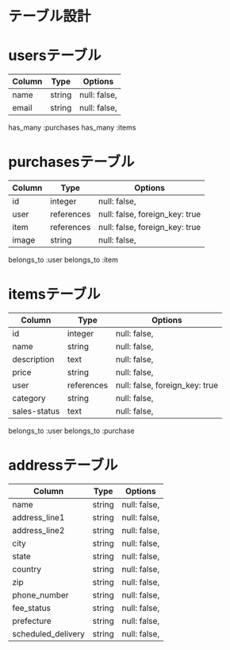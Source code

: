 # テーブル設計

# usersテーブル

| Column       | Type       | Options                        |
| ------------ | ---------- | ------------------------------ |
| name         | string     | null: false,                   |
| email        | string     | null: false,                   |
 

has_many :purchases
has_many :items

# purchasesテーブル

| Column       | Type       | Options                        |
| ------------ | ---------- | ------------------------------ |
| id           | integer    | null: false,                   |
| user         | references | null: false, foreign_key: true |
| item         | references | null: false, foreign_key: true |
| image        | string     | null: false,                   |

belongs_to :user
belongs_to :item

# itemsテーブル

| Column       | Type       | Options                        |
| ------------ | ---------- | ------------------------------ |
| id           | integer    | null: false,                   |
| name         | string     | null: false,                   |
| description  | text       | null: false,                   |
| price        | string     | null: false,                   |
| user         | references | null: false, foreign_key: true |
| category     | string     | null: false,                   |
| sales-status | text       | null: false,                   |

belongs_to :user
belongs_to :purchase

# addressテーブル
| Column             | Type       | Options                        |
| ------------------ | ---------- | ------------------------------ |
| name               | string     | null: false,                   |
| address_line1      | string     | null: false,                   |
| address_line2      | string     | null: false,                   |
| city               | string     | null: false,                   |
| state              | string     | null: false,                   |
| country            | string     | null: false,                   |
| zip                | string     | null: false,                   |
| phone_number       | string     | null: false,                   |
| fee_status         | string     | null: false,                   |
| prefecture         | string     | null: false,                   |
| scheduled_delivery | string     | null: false,                   |